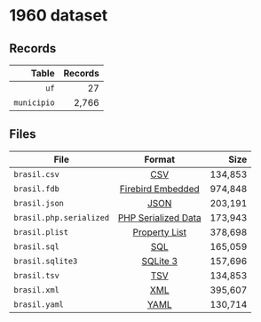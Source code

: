 # 1960 dataset

## Records

|       Table | Records |
| -----------:| -------:|
|        `uf` |      27 |
| `municipio` |   2,766 |

## Files

| File                    | Format                                                                                          |      Size |
| ----------------------- |:-----------------------------------------------------------------------------------------------:| ---------:|
| `brasil.csv`            | [CSV](https://en.wikipedia.org/wiki/Comma-separated_values)                                     |   134,853 |
| `brasil.fdb`            | [Firebird Embedded](https://en.wikipedia.org/wiki/Embedded_database#Firebird_Embedded)          |   974,848 |
| `brasil.json`           | [JSON](https://en.wikipedia.org/wiki/JSON)                                                      |   203,191 |
| `brasil.php.serialized` | [PHP Serialized Data](https://en.wikipedia.org/wiki/Serialization#Programming_language_support) |   173,943 |
| `brasil.plist`          | [Property List](https://en.wikipedia.org/wiki/Property_list)                                    |   378,698 |
| `brasil.sql`            | [SQL](https://en.wikipedia.org/wiki/SQL)                                                        |   165,059 |
| `brasil.sqlite3`        | [SQLite 3](https://en.wikipedia.org/wiki/SQLite)                                                |   157,696 |
| `brasil.tsv`            | [TSV](https://en.wikipedia.org/wiki/Tab-separated_values)                                       |   134,853 |
| `brasil.xml`            | [XML](https://en.wikipedia.org/wiki/XML)                                                        |   395,607 |
| `brasil.yaml`           | [YAML](https://en.wikipedia.org/wiki/YAML)                                                      |   130,714 |
